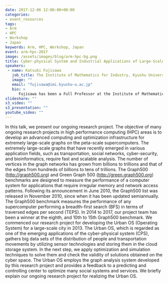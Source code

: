 ```yaml
---
date: 2017-12-06 12:00:00+00:00
categories:
- event_resources
tags:
- Arm
- HPC
- Workshop
- Japan
keywords: Arm, HPC, Workshop, Japan
event: arm-hpc-2017
image: /assets/images/blog/arm-hpc-bg.png
title: Cyber-physical System and Industrial Applications of Large-Scale Graph Analysis and Optimization Problem
speakers:
 - name: Katsuki Fujisawa
   job_title: The Institute of Mathematics for Industry, Kyushu University & The Artificial Intelligence Research Center, Advanced Industrial Science and Technology)
   image: ""
   email: "fujisawa@imi.kyushu-u.ac.jp"
   bio: >
      Fujisawa has been a Full Professor at the Institute of Mathematics for Industry (IMI) of Kyushu University, Japan. He had also been a research director of the JST (Japan Science and Technology Agency) CREST (Core Research for Evolutional Science and Technology) post-Peta High Performance Computing from 2011 to 2017. He received his Ph. D. from the Tokyo Institute of Technology in 1998. The objective of the JST CREST project is to develop an advanced computing and optimization infrastructure for extremely large-scale graphs on post peta-scale supercomputers. His project team has challenged the Graph500 benchmark, which is designed to measure the performance of a computer system for applications that require irregular memory and network access patterns. In 2014 to 2017, his project team was a winner at the eighth, and 10th to 14th Graph500 benchmark. In 2017, He received the Prize for Science and Technology (Research Category), Commendation for Science and Technology by the Minister of Education, Culture, Sports, Science and Technology, Japan.
slideshare: ""
s3_video: ""
s3_presentation: ""
youtube_video: ""
---
```

In this talk, we present our ongoing research project. The objective of many ongoing research projects in high performance computing (HPC) areas is to develop an advanced computing and optimization infrastructure for extremely large-scale graphs on the peta-scale supercomputers. The extremely large-scale graphs that have recently emerged in various application fields, such as transportation, social networks, cyber-security, and bioinformatics, require fast and scalable analysis. The number of vertices in the graph networks has grown from billions to trillions and that of the edges from hundreds of billions to tens of trillions. The Graph500 (http://graph500.org) and Green Graph 500 (http://green.graph500.org) benchmarks are designed to measure the performance of a computer system for applications that require irregular memory and network access patterns. Following its announcement in June 2010, the Graph500 list was released in November 2010, since when it has been updated semiannually. The Graph500 benchmark measures the performance of any supercomputer performing a breadth-first search (BFS) in terms of traversed edges per second (TEPS). In 2014 to 2017, our project team has been a winner at the eighth, and 10th to 15th Graph500 benchmark. We commenced our research project for developing the Urban OS (Operating System) for a large-scale city in 2013. The Urban OS, which is regarded as one of the emerging applications of the cyber-physical system (CPS), gathers big data sets of the distribution of people and transportation movements by utilizing sensor technologies and storing them in the cloud storage system. In the next step, we apply optimization and simulation techniques to solve them and check the validity of solutions obtained on the cyber space. The Urban OS employs the graph analysis system developed by this research project and provides a feedback to a predicting and controlling center to optimize many social systems and services. We briefly explain our ongoing research project for realizing the Urban OS.
